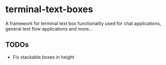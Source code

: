 # terminal-text-boxes
A framework for terminal text box functionality used for chat applications, general text flow applications and more...

## TODOs
- Fix stackable boxes in height
